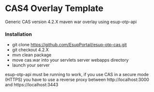 CAS4 Overlay Template
============================

Generic CAS version 4.2.X maven war overlay using esup-otp-api
### Installation
- git clone https://github.com/EsupPortail/esup-otp-cas.git
- git checkout 4.2.X
- mvn clean package
- move cas.war into your servlets server webapps directory
- launch your server

esup-otp-api must be running to work, if you use CAS in a secure mode (HTTPS) you have to use a reverse proxy between http://localhost:3000 and https://localhost:3443